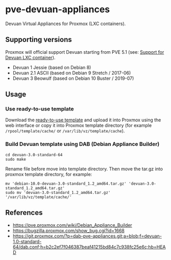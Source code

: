 # pve-devuan-appliances

Devuan Virtual Appliances for Proxmox (LXC containers).

## Supporting versions

Proxmox will official support Devuan starting from PVE 5.1 (see: [Support for Devuan LXC container](https://bugzilla.proxmox.com/show_bug.cgi?id=1668)).

* Devuan 1 Jessie (based on Debian 8)
* Devuan 2.1 ASCII (based on Debian 9 Stretch / 2017-06)
* Devuan 3 Beowulf (based on Debian 10 Buster / 2019-07)

## Usage

### Use ready-to-use template

Download the [ready-to-use template](https://github.com/siddolo/pve-devuan-appliances/releases) and upload it into Proxmox using the web interface or copy it into Proxmox template directory (for example `/rpool/template/cache/` or `/var/lib/vz/template/cache`).

### Build Devuan template using DAB (Debian Appliance Builder)

```shell
cd devuan-3.0-standard-64
sudo make
```

Rename file before move into template directory.
Then move the tar.gz into proxmox template directory, for example:

```shell
mv 'debian-10.0-devuan-3.0-standard_1.2_amd64.tar.gz' 'devuan-3.0-standard_1.2_amd64.tar.gz'
sudo mv 'devuan-3.0-standard_1.2_amd64.tar.gz' '/var/lib/vz/template/cache/'
```

## References

* https://pve.proxmox.com/wiki/Debian_Appliance_Builder
* https://bugzilla.proxmox.com/show_bug.cgi?id=1668
* https://git.proxmox.com/?p=dab-pve-appliances.git;a=blob;f=devuan-1.0-standard-64/dab.conf;h=b2c2ef7f046387beaf41215bd84c7c938fc25e6c;hb=HEAD
